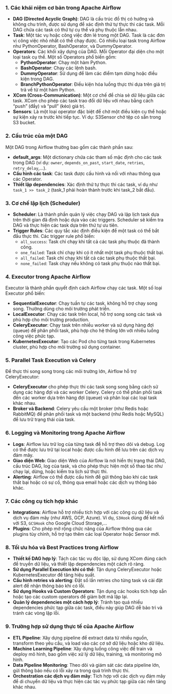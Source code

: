 
### 1. **Các khái niệm cơ bản trong Apache Airflow**

   - **DAG (Directed Acyclic Graph)**: DAG là cấu trúc đồ thị có hướng và không chu trình, được sử dụng để xác định thứ tự thực thi các task. Mỗi DAG chứa các task có thứ tự cụ thể và phụ thuộc lẫn nhau.
   - **Task**: Một tác vụ hoặc công việc đơn lẻ trong một DAG. Task là các đơn vị công việc nhỏ nhất có thể chạy được. Có nhiều loại task trong Airflow như PythonOperator, BashOperator, và DummyOperator.
   - **Operators**: Các khối xây dựng của DAG. Mỗi Operator đại diện cho một loại task cụ thể. Một số Operators phổ biến gồm:
     - **PythonOperator**: Chạy một hàm Python.
     - **BashOperator**: Chạy các lệnh bash.
     - **DummyOperator**: Sử dụng để làm các điểm tạm dừng hoặc điều kiện trong DAG.
     - **BranchPythonOperator**: Điều kiện hóa luồng thực thi dựa trên giá trị trả về từ một hàm Python.
   - **XCom (Cross-Communication)**: Một cơ chế để chia sẻ dữ liệu giữa các task. XCom cho phép các task trao đổi dữ liệu với nhau bằng cách “push” (đẩy) và “pull” (kéo) giá trị.
   - **Sensors**: Là một loại operator đặc biệt để chờ một điều kiện cụ thể hoặc sự kiện xảy ra trước khi tiếp tục. Ví dụ: S3Sensor chờ tệp có sẵn trong S3 bucket.
   
### 2. **Cấu trúc của một DAG**

   Một DAG trong Airflow thường bao gồm các thành phần sau:
   - **default_args**: Một dictionary chứa các tham số mặc định cho các task trong DAG (ví dụ: `owner`, `depends_on_past`, `start_date`, `retries`, `retry_delay`,…).
   - **Cấu hình các task**: Các task được cấu hình và nối với nhau thông qua các Operator.
   - **Thiết lập dependencies**: Xác định thứ tự thực thi các task, ví dụ như `task_1 >> task_2` (task_1 phải hoàn thành trước khi task_2 bắt đầu).

### 3. **Cơ chế lập lịch (Scheduler)**

   - **Scheduler**: Là thành phần quản lý việc chạy DAG và lập lịch task dựa trên thời gian đã định hoặc dựa vào các triggers. Scheduler sẽ kiểm tra DAG và thực hiện các task dựa trên thứ tự ưu tiên.
   - **Trigger Rules**: Các quy tắc xác định điều kiện để một task có thể bắt đầu thực thi. Các trigger rule phổ biến:
     - `all_success`: Task chỉ chạy khi tất cả các task phụ thuộc đã thành công.
     - `one_failed`: Task chỉ chạy khi có ít nhất một task phụ thuộc thất bại.
     - `all_failed`: Task chỉ chạy khi tất cả các task phụ thuộc thất bại.
     - `none_failed`: Task chạy nếu không có task phụ thuộc nào thất bại.

### 4. **Executor trong Apache Airflow**

   Executor là thành phần quyết định cách Airflow chạy các task. Một số loại Executor phổ biến:
   - **SequentialExecutor**: Chạy tuần tự các task, không hỗ trợ chạy song song. Thường dùng cho môi trường phát triển.
   - **LocalExecutor**: Chạy các task trên local, hỗ trợ song song các task và phù hợp cho môi trường production.
   - **CeleryExecutor**: Chạy task trên nhiều worker và sử dụng hàng đợi (queue) để phân phối task, phù hợp cho hệ thống lớn với nhiều luồng công việc phức tạp.
   - **KubernetesExecutor**: Tạo các Pod cho từng task trong Kubernetes cluster, phù hợp cho môi trường sử dụng container.

### 5. **Parallel Task Execution và Celery**

   Để thực thi song song trong các môi trường lớn, Airflow hỗ trợ CeleryExecutor:
   - **CeleryExecutor** cho phép thực thi các task song song bằng cách sử dụng các hàng đợi và các worker Celery. Celery có thể phân phối task đến các worker dựa trên hàng đợi (queue) và phân loại các loại task khác nhau.
   - **Broker và Backend**: Celery yêu cầu một broker (như Redis hoặc RabbitMQ) để phân phối task và một backend (như Redis hoặc MySQL) để lưu trữ trạng thái của task.

### 6. **Logging và Monitoring trong Apache Airflow**

   - **Logs**: Airflow lưu trữ log của từng task để hỗ trợ theo dõi và debug. Log có thể được lưu trữ tại local hoặc được cấu hình để lưu trên các dịch vụ đám mây.
   - **Giao diện Web**: Giao diện Web của Airflow là nơi hiển thị trạng thái DAG, cấu trúc DAG, log của task, và cho phép thực hiện một số thao tác như chạy lại, dừng, hoặc kiểm tra lịch sử thực thi.
   - **Alerting**: Airflow có thể được cấu hình để gửi thông báo khi các task thất bại hoặc có sự cố, thông qua email hoặc các dịch vụ thông báo khác.

### 7. **Các công cụ tích hợp khác**

   - **Integrations**: Airflow hỗ trợ nhiều tích hợp với các công cụ dữ liệu và dịch vụ đám mây (như AWS, GCP, Azure). Ví dụ, `S3Hook` dùng để kết nối với S3, `GCSHook` cho Google Cloud Storage,…
   - **Plugins**: Cho phép mở rộng chức năng của Airflow thông qua các plugins tùy chỉnh, hỗ trợ tạo thêm các loại Operator hoặc Sensor mới.

### 8. **Tối ưu hóa và Best Practices trong Airflow**

   - **Thiết kế DAG hợp lý**: Tách các tác vụ độc lập, sử dụng XCom đúng cách để truyền dữ liệu, và thiết lập dependencies một cách rõ ràng.
   - **Sử dụng Parallel Execution khi có thể**: Tận dụng CeleryExecutor hoặc KubernetesExecutor để tăng hiệu suất.
   - **Cấu hình retries và alerting**: Đặt số lần retries cho từng task và cài đặt alert để nhận thông báo khi có lỗi.
   - **Sử dụng Hooks và Custom Operators**: Tận dụng các hooks tích hợp sẵn hoặc tạo các custom operators để giảm bớt mã lặp lại.
   - **Quản lý dependencies một cách hợp lý**: Tránh tạo quá nhiều dependencies phức tạp giữa các task, điều này giúp DAG dễ bảo trì và tránh các vòng lặp lỗi.

### 9. **Trường hợp sử dụng thực tế của Apache Airflow**

   - **ETL Pipeline**: Xây dựng pipeline để extract data từ nhiều nguồn, transform theo yêu cầu, và load vào các cơ sở dữ liệu hoặc kho dữ liệu.
   - **Machine Learning Pipeline**: Xây dựng luồng công việc để train và deploy mô hình, bao gồm việc xử lý dữ liệu, training, và monitoring mô hình.
   - **Data Pipeline Monitoring**: Theo dõi và giám sát các data pipeline lớn, gửi thông báo nếu có lỗi xảy ra trong quá trình thực thi.
   - **Orchestration các dịch vụ đám mây**: Tích hợp với các dịch vụ đám mây để di chuyển dữ liệu và thực hiện các tác vụ phức tạp giữa các nền tảng khác nhau.
